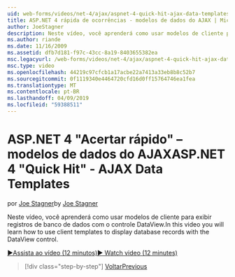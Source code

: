 ```yaml
---
uid: web-forms/videos/net-4/ajax/aspnet-4-quick-hit-ajax-data-templates
title: ASP.NET 4 rápida de ocorrências - modelos de dados do AJAX | Microsoft Docs
author: JoeStagner
description: Neste vídeo, você aprenderá como usar modelos de cliente para exibir registros de banco de dados com o controle DataView.
ms.author: riande
ms.date: 11/16/2009
ms.assetid: dfb7d181-f97c-43cc-8a19-8403655382ea
msc.legacyurl: /web-forms/videos/net-4/ajax/aspnet-4-quick-hit-ajax-data-templates
msc.type: video
ms.openlocfilehash: 44219c97cfcb1a17acbe22a7413a33eb8b8c52b7
ms.sourcegitcommit: 0f1119340e4464720cfd16d0ff15764746ea1fea
ms.translationtype: MT
ms.contentlocale: pt-BR
ms.lasthandoff: 04/09/2019
ms.locfileid: "59388511"
---
```

# <a name="aspnet-4-quick-hit---ajax-data-templates"></a><span data-ttu-id="5876f-103">ASP.NET 4 "Acertar rápido" – modelos de dados do AJAX</span><span class="sxs-lookup"><span data-stu-id="5876f-103">ASP.NET 4 "Quick Hit" - AJAX Data Templates</span></span>

<span data-ttu-id="5876f-104">por [Joe Stagner](https://github.com/JoeStagner)</span><span class="sxs-lookup"><span data-stu-id="5876f-104">by [Joe Stagner](https://github.com/JoeStagner)</span></span>

<span data-ttu-id="5876f-105">Neste vídeo, você aprenderá como usar modelos de cliente para exibir registros de banco de dados com o controle DataView.</span><span class="sxs-lookup"><span data-stu-id="5876f-105">In this video you will learn how to use client templates to display database records with the DataView control.</span></span> 

[<span data-ttu-id="5876f-106">&#9654;Assista ao vídeo (12 minutos)</span><span class="sxs-lookup"><span data-stu-id="5876f-106">&#9654; Watch video (12 minutes)</span></span>](https://channel9.msdn.com/Blogs/ASP-NET-Site-Videos/aspnet-4-quick-hit-ajax-data-templates)

> [!div class="step-by-step"]
> [<span data-ttu-id="5876f-107">Voltar</span><span class="sxs-lookup"><span data-stu-id="5876f-107">Previous</span></span>](aspnet-4-quick-hit-jquery-syntax-for-microsoft-ajax.md)
